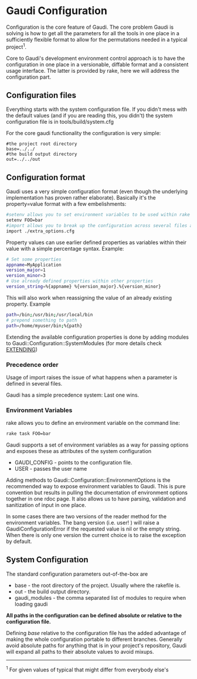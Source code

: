 # Gaudi Configuration

Configuration is the core feature of Gaudi. The core problem Gaudi is solving is how to get all the parameters for all the tools in one place in a sufficiently flexible format to allow for the permutations needed in a typical project<sup>1</sup>.

Core to Gaudi's development environment control approach is to have the configuration in one place in a versionable, diffable format and a consistent usage interface. The latter is provided by rake, here we will address the configuration part.

## Configuration files

Everything starts with the system configuration file. If you didn't mess with the default values (and if you are reading this, you didn't) the system configuration file is in tools/build/system.cfg

For the core gaudi functionality the configuration is very simple:

```
#the project root directory
base=../../
#the build output directory
out=../../out
```

## Configuration format

Gaudi uses a very simple configuration format (even though the underlying implementation has proven rather elaborate). Basically it's the property=value format with a few embelishments:

```bash
#setenv allows you to set environment variables to be used within rake
setenv FOO=bar
#import allows you to break up the configuration across several files and compose it
import ./extra_options.cfg
```

Property values can use earlier defined properties as variables within their value with a simple percentage syntax. Example:

```bash
# Set some properties
appname=MyApplication
version_major=1
version_minor=3
# Use already defined properties within other properties
version_string=%{appname} %{version_major}.%{version_minor}
```

This will also work when reassigning the value of an already existing property. Example

```bash
path=/bin;/usr/bin;/usr/local/bin
# prepend something to path
path=/home/myuser/bin;%{path}
```

Extending the available configuration properties is done by adding modules to Gaudi::Configuration::SystemModules (for more details check [EXTENDING](EXTENDING.md))

### Precedence order

Usage of import raises the issue of what happens when a parameter is defined in several files.

Gaudi has a simple precedence system: Last one wins.

### Environment Variables

rake allows you to define an environment variable on the command line:

```bash
rake task FOO=bar
```

Gaudi supports a set of environment variables as a way for passing options and exposes these as attributes of the system configuration

 * GAUDI_CONFIG - points to the configuration file.
 * USER - passes the user name

Adding methods to Gaudi::Configuration::EnvironmentOptions is the recommended way to expose environment variables to Gaudi. This is pure convention but results in pulling the documentation of environment options together in one rdoc page. It also allows us to have parsing, validation and sanitization of input in one place.

In some cases there are two versions of the reader method for the environment variables. The bang version (i.e. user! ) will raise a GaudiConfigurationError if the requested value is nil or the empty string. When there is only one version the current choice is to raise the exception by default. 

## System Configuration

The standard configuration parameters out-of-the-box are

 * base - the root directory of the project. Usually where the rakefile is.
 * out - the build output directory.
 * gaudi_modules - the comma separated list of modules to require when loading gaudi

**All paths in the configuration can be defined absolute or relative to the configuration file.**

Defining _base_ relative to the configuration file has the added advantage of making the whole configuration portable to different branches. Generally avoid absolute paths for anything that is in your project's repository, Gaudi will expand all paths to their absolute values to avoid mixups.

<hr/>
<sup>1</sup> For given values of typical that might differ from everybody else's
